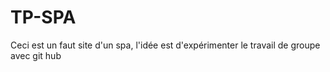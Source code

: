 # TP-SPA
Ceci est un faut site d'un spa, l'idée est d'expérimenter le travail de groupe avec git hub
